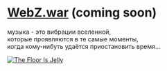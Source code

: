 # [WebZ.war](/humans.txt) (coming soon)

музыка - это вибрации вселенной,  
которые проявляются в те самые моменты,  
когда кому-нибуть удаётся приостановить время...

[<img src="http://f1.bcbits.com/img/a0002831519_10.jpg" style="max-width:100%" title="The Floor Is Jelly">](http://music.disasterpeace.com/album/the-floor-is-jelly-ost)
